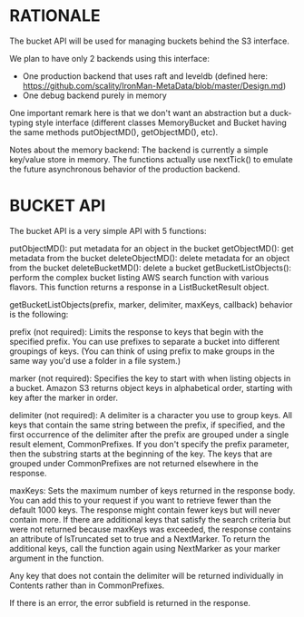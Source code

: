 RATIONALE
=========
The bucket API will be used for managing buckets behind the S3 interface.

We plan to have only 2 backends using this interface:
* One production backend that uses raft and leveldb (defined here: https://github.com/scality/IronMan-MetaData/blob/master/Design.md)
* One debug backend purely in memory

One important remark here is that we don't want an abstraction but a duck-typing style interface (different classes MemoryBucket and Bucket having the same methods putObjectMD(), getObjectMD(), etc).

Notes about the memory backend: The backend is currently a simple key/value store in memory. The functions actually use nextTick() to emulate the future asynchronous behavior of the production backend.



BUCKET API
==========

The bucket API is a very simple API with 5 functions:

putObjectMD(): put metadata for an object in the bucket
getObjectMD(): get metadata from the bucket
deleteObjectMD(): delete metadata for an object from the bucket
deleteBucketMD(): delete a bucket
getBucketListObjects(): perform the complex bucket listing AWS search function with various flavors. This function returns a response in a ListBucketResult object.

getBucketListObjects(prefix, marker, delimiter, maxKeys, callback) behavior is the following:

prefix (not required): Limits the response to keys that begin with the specified prefix. You can use prefixes to separate a bucket into different groupings of keys. (You can think of using prefix to make groups in the same way you'd use a folder in a file system.)

marker (not required): Specifies the key to start with when listing objects in a bucket. Amazon S3 returns object keys in alphabetical order, starting with key after the marker in order.

delimiter (not required): A delimiter is a character you use to group keys.
All keys that contain the same string between the prefix, if specified, and the first occurrence of the delimiter after the prefix are grouped under a single result element, CommonPrefixes. If you don't specify the prefix parameter, then the substring starts at the beginning of the key. The keys that are grouped under CommonPrefixes are not returned elsewhere in the response.

maxKeys: Sets the maximum number of keys returned in the response body. You can add this to your request if you want to retrieve fewer than the default 1000 keys.
The response might contain fewer keys but will never contain more. If there are additional keys that satisfy the search criteria but were not returned because maxKeys was exceeded, the response contains an attribute of IsTruncated set to true and a NextMarker. To return the additional keys, call the function again using NextMarker as your marker argument in the function.  

Any key that does not contain the delimiter will be returned individually in Contents rather than in CommonPrefixes.  

If there is an error, the error subfield is returned in the response.
